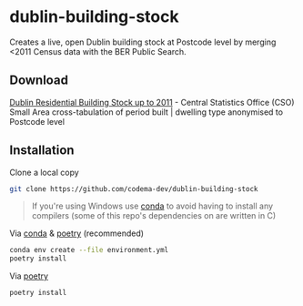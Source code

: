 # dublin-building-stock

Creates a live, open Dublin building stock at Postcode level by merging <2011 Census data with the BER Public Search.

## Download

[Dublin Residential Building Stock up to 2011](https://zenodo.org/record/4552498) - Central Statistics Office (CSO) Small Area cross-tabulation of period built | dwelling type anonymised to Postcode level 
## Installation

Clone a local copy
```bash
git clone https://github.com/codema-dev/dublin-building-stock
```

> If you're using Windows use [conda](https://docs.conda.io/projects/conda/en/latest/user-guide/install/) to avoid having to install any compilers (some of this repo's dependencies on are written in C)

Via [conda](https://docs.conda.io/projects/conda/en/latest/user-guide/install/) & [poetry](https://python-poetry.org/docs/) (recommended)
```bash
conda env create --file environment.yml
poetry install
```

Via [poetry](https://python-poetry.org/docs/)
```
poetry install
```
